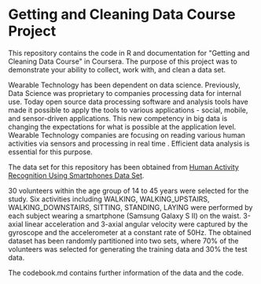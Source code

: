 # Getting and Cleaning Data Course Project
   
   <p>This repository contains the code in R and documentation for "Getting and Cleaning Data Course" in Coursera. The purpose of this project was to demonstrate your ability to collect, work with, and clean a data set.</p>
    
   <p> Wearable Technology has been dependent on data science. Previously, Data Science was proprietary to companies processing data for internal use. Today open source data processing software and analysis tools have made it possible to apply the tools to various applications - social, mobile, and sensor-driven applications. This new competency in big data is changing the expectations for what is possible at the application level. Wearable Technology companies are focusing on reading various human activities via sensors and processing in real time . Efficient data analysis is essential for this purpose.</p>
   
   <p> The data set for this repository has been obtained from  <a href=https://d396qusza40orc.cloudfront.net/getdata%2Fprojectfiles%2FUCI%20HAR%20Dataset.zip>
Human Activity Recognition Using Smartphones Data Set</a>.</p>

<p>30 volunteers within the age group of 14 to 45 years were selected for the study. Six activities including WALKING, WALKING_UPSTAIRS, WALKING_DOWNSTAIRS, SITTING, STANDING, LAYING were performed by each subject wearing a smartphone (Samsung Galaxy S II) on the waist.  3-axial linear acceleration and 3-axial angular velocity were captured by the gyroscope and the accelerometer at a constant rate of 50Hz.  The obtained dataset has been randomly partitioned into two sets, where 70% of the volunteers was selected for generating the training data and 30% the test data. 

<p> The codebook.md contains further information of the data and the code. </p>
